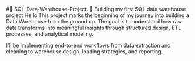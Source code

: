 #🧱 SQL-Data-Warehouse-Project. 🧩
Building my first SQL data warehouse project
Hello This project marks the beginning of my journey into building a Data Warehouse from the ground up. The goal is to understand how raw data transforms into meaningful insights through structured design, ETL processes, and analytical modeling.

I’ll be implementing end-to-end workflows from data extraction and cleaning to warehouse design, loading strategies, and reporting.
